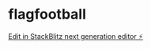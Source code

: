 # flagfootball

[Edit in StackBlitz next generation editor ⚡️](https://stackblitz.com/~/github.com/robertwaltersmith/flagfootball)
